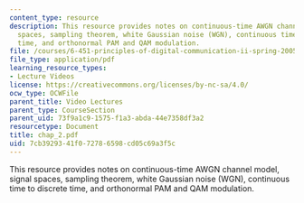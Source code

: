 ```yaml
---
content_type: resource
description: This resource provides notes on continuous-time AWGN channel model, signal
  spaces, sampling theorem, white Gaussian noise (WGN), continuous time to discrete
  time, and orthonormal PAM and QAM modulation.
file: /courses/6-451-principles-of-digital-communication-ii-spring-2005/7cb3929341f072786598cd05c69a3f5c_chap_2.pdf
file_type: application/pdf
learning_resource_types:
- Lecture Videos
license: https://creativecommons.org/licenses/by-nc-sa/4.0/
ocw_type: OCWFile
parent_title: Video Lectures
parent_type: CourseSection
parent_uid: 73f9a1c9-1575-f1a3-abda-44e7358df3a2
resourcetype: Document
title: chap_2.pdf
uid: 7cb39293-41f0-7278-6598-cd05c69a3f5c
---
```

This resource provides notes on continuous-time AWGN channel model, signal spaces, sampling theorem, white Gaussian noise (WGN), continuous time to discrete time, and orthonormal PAM and QAM modulation.